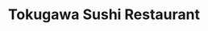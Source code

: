 ---
layout: place
title: "Tokugawa Sushi Restaurant"
permalink: /new-york/new-york/tokugawa-sushi-restaurant.html
stateAbbr: NY
stateName: New York
cityName: New York
place_id: ChIJU_L5wepZwokR0_p3hTDnWx8
photos:
  - name: >-
      places/ChIJU_L5wepZwokR0_p3hTDnWx8/photos/AeeoHcJsMpkinJu4D4dUmkF7BEfaI5sHXZDhW3efyv56-YjTXYkRBrFS27jiug4xzD3WbrlVGwhXog2ea7rLkqXmJ_d54YL6OXCf1dOE8EdRoH_vX-1IGDnp_j9TdkoDXIvqD_GTmhLQcaEGpdG5EI2dBzz6rvTEca9DNdNTMM7m-TzBB_oqw8IL1jppTUui-eSRxhMOa1BZa7k4_zjW_mv8OidAZTPiPUspau87O_L4wuuNXnwY5_12Qr38kN-YSjf0EL7Tv2mn10HXgC64wQ-gVnQkRvohgJVH9lh2UoK95JqtqIPw9i6pUi3n4d5Ezhbdu-ZsF2FoHhcCwv-Gtd4BLPEKB9wmePAkbFQGg_PMiBWgs-U_dTztYVk6xLuBTogdTNFBDwhMaNhWaYE9Z54_KR1iaRW4eSgrfPR45VJKoEoMeA
    widthPx: 3000
    heightPx: 4000
    authorAttributions:
      - displayName: Asia Carter
        uri: https://maps.google.com/maps/contrib/100600932361702145163
        photoUri: >-
          https://lh3.googleusercontent.com/a-/ALV-UjWK5fl8IgpJTqPC-o9IGEdoUjxfhn5JL4az6OuH59VFO3GztWClYA=s100-p-k-no-mo
    flagContentUri: >-
      https://www.google.com/local/imagery/report/?cb_client=maps_api_places.places_api&image_key=!1e10!2sCIHM0ogKEICAgIDb2KOpZw&hl=en-US
    googleMapsUri: >-
      https://www.google.com/maps/place//data=!3m4!1e2!3m2!1sCIHM0ogKEICAgIDb2KOpZw!2e10!4m2!3m1!1s0x89c259eac1f9f253:0x1f5be7308577fad3
  - name: >-
      places/ChIJU_L5wepZwokR0_p3hTDnWx8/photos/AeeoHcJzDy0tWGFu9a7B0o55L_OXPKUMRPACFKgm7OIh_vPXZZ4zqRu0FO_6-W9k1db9na-A39obsL4HAqZ_gYjFjtN7_hwqdGxGeB96l2zLP2p8WsRSbwN_AKLymFa8NlealWc1iM8rScnfvr6tCl3d1G93JFJ2XKGBxWpasZOfG6OXzJ_ygU_FlDxt-NmPazpzN7Oh1S9VfwgpFoBEzZClDT11IXPBrPUk3LRmgOU6HfPc5qAjHmEFNkdXSXqwbCFWF_8bTsIq8Gp3KxYmZjHsaGKwWYJdH0RDRSIEI3RbEyWuVg
    widthPx: 1280
    heightPx: 853
    authorAttributions:
      - displayName: Tokugawa Sushi Restaurant
        uri: https://maps.google.com/maps/contrib/114701142600968280242
        photoUri: >-
          https://lh3.googleusercontent.com/a-/ALV-UjXqDF0UUL3VSd9_8h0FYK0itcgx7soohC_2DxirqjgPuRCwxXg=s100-p-k-no-mo
    flagContentUri: >-
      https://www.google.com/local/imagery/report/?cb_client=maps_api_places.places_api&image_key=!1e10!2sAF1QipOJ_2kd76uZzzYg16l7-yzsNebDEoR-UXatyHEQ&hl=en-US
    googleMapsUri: >-
      https://www.google.com/maps/place//data=!3m4!1e2!3m2!1sAF1QipOJ_2kd76uZzzYg16l7-yzsNebDEoR-UXatyHEQ!2e10!4m2!3m1!1s0x89c259eac1f9f253:0x1f5be7308577fad3
  - name: >-
      places/ChIJU_L5wepZwokR0_p3hTDnWx8/photos/AeeoHcKVmBLM-pI7qbEkA2blYQ8OLc0ZLsmht3FNX1sL-azu4dCAsHbTznEjZeqZrzvkx32zlPdGf_z6foHKfCpNQqjDm1yx_3QYfkqLCG8YKv0Cm35leGwwVPJOeCfxg2RqESTDLwQJG8jSNSNRDVCYsTniusOCU7oz2xgiPTyeFYMu90Ec0qoCkMObuN4hPiCSh00aRD7B2VXmVtQMWUkqLBRlKCIHOv2O0n6wuHUUguzyqnBNeIeJB6LfdTtLGP6xMEpMz_wSlHK17_VyZXIon1vv46PrgLLQnsCDj14OF506zfIzTWVnJ33F9MuCh1WB7yLnKNPJQ_n1tUWNxgcnOzk7QqIZw1V6J-qxpxzv2K1Ks_RhsmIS4jxTEsDYZjbXEj97Y8tkQaoPCEvFDrurN_4bvx5wEbmVUPN2RCuEyEQqL631
    widthPx: 2160
    heightPx: 2880
    authorAttributions:
      - displayName: Connie Zhang
        uri: https://maps.google.com/maps/contrib/113376139867324686547
        photoUri: >-
          https://lh3.googleusercontent.com/a/ACg8ocIcXelhrPLXELHWcgIT617w6wZ9ShyGpsEJieObjuW3kLS4fQ=s100-p-k-no-mo
    flagContentUri: >-
      https://www.google.com/local/imagery/report/?cb_client=maps_api_places.places_api&image_key=!1e10!2sCIHM0ogKEICAgMCI67SrjgE&hl=en-US
    googleMapsUri: >-
      https://www.google.com/maps/place//data=!3m4!1e2!3m2!1sCIHM0ogKEICAgMCI67SrjgE!2e10!4m2!3m1!1s0x89c259eac1f9f253:0x1f5be7308577fad3
  - name: >-
      places/ChIJU_L5wepZwokR0_p3hTDnWx8/photos/AeeoHcILfDTKmSNCctznljKkuKQwa0SOZ-ln2kd1WOxuESURgyhzNuXiuvTsf7leJ7mZ-I8sCTyXVTUXIUkXky3gGBrV2D4XEpy4YCBlNEAzTmuugy5xNk2_EHmuRQn6Pql3BkG3PNIkrRl28upvWaJPI7toGnZFUIETDXN5cE1PMr3Wu3rguYPJGq4H03Q1LbLytU58Ag6YysWNzzsFvsVfcmqm5vQR_q6ROvrgVeHK-CYdBpmfSCfPSmtjJsB1enumn2LvvN6aJpc3vnX0r8HS5YqtyZWJF1BL8nnTSPTVDWI2fQ
    widthPx: 1280
    heightPx: 853
    authorAttributions:
      - displayName: Tokugawa Sushi Restaurant
        uri: https://maps.google.com/maps/contrib/114701142600968280242
        photoUri: >-
          https://lh3.googleusercontent.com/a-/ALV-UjXqDF0UUL3VSd9_8h0FYK0itcgx7soohC_2DxirqjgPuRCwxXg=s100-p-k-no-mo
    flagContentUri: >-
      https://www.google.com/local/imagery/report/?cb_client=maps_api_places.places_api&image_key=!1e10!2sAF1QipOsqwu1BNR--zu_M0XWW9N4iSz_YHxb5GqlqB32&hl=en-US
    googleMapsUri: >-
      https://www.google.com/maps/place//data=!3m4!1e2!3m2!1sAF1QipOsqwu1BNR--zu_M0XWW9N4iSz_YHxb5GqlqB32!2e10!4m2!3m1!1s0x89c259eac1f9f253:0x1f5be7308577fad3
  - name: >-
      places/ChIJU_L5wepZwokR0_p3hTDnWx8/photos/AeeoHcKcQCsNTDIcjKeybn8lglVaXIG566n61cPSPeq8h_9WMYAfM4ZkESNnAnuOQPnqWxsC5z9qYUiiac34rV49_FtPdjdPC3ATaRShjw4KgxlJ3WSp_-y3A0wyD4IKKZS_AC5glEsLeP0l46RiuOi_ho9j39UnUcviqJ3Q5N4j4KUw5PbcP8m2hskrbAMTtLhHCuT4Q2ijhylxXsdz1mmM3Vdr4n9JR5P8O7-_aAe-oVsPbEIRGLawiqNfB7sigTtT2FD_WeLlsIIi2Y7gvGB-q9jFHOgr4g76U51VNCEYUjGy6A
    widthPx: 1384
    heightPx: 2048
    authorAttributions:
      - displayName: Tokugawa Sushi Restaurant
        uri: https://maps.google.com/maps/contrib/114701142600968280242
        photoUri: >-
          https://lh3.googleusercontent.com/a-/ALV-UjXqDF0UUL3VSd9_8h0FYK0itcgx7soohC_2DxirqjgPuRCwxXg=s100-p-k-no-mo
    flagContentUri: >-
      https://www.google.com/local/imagery/report/?cb_client=maps_api_places.places_api&image_key=!1e10!2sAF1QipMx8CY_ko1dYf7ugaTGQEnw9AVFu76OAyfabTSb&hl=en-US
    googleMapsUri: >-
      https://www.google.com/maps/place//data=!3m4!1e2!3m2!1sAF1QipMx8CY_ko1dYf7ugaTGQEnw9AVFu76OAyfabTSb!2e10!4m2!3m1!1s0x89c259eac1f9f253:0x1f5be7308577fad3
  - name: >-
      places/ChIJU_L5wepZwokR0_p3hTDnWx8/photos/AeeoHcKvWUBKTgijte_TddXxBTnNGAe7VRQVtM4kTFVJfOXCZ1-W0ffY02lnHiVdxsemdjK0_jPF_KtZeVr6IcRArULd3d4z5RPOVXRjt3nU5frCLRuDciAnbETAaDV_dTS2jLDvCC8PeJ0qe5SnDIH_J_wwfGovG-6jnq9Xoj5fSBjnnuQjHaAFErWjHGpWchckhlokRxBaZm-piNzlVC2K4QmlOmQFfpp8kEv8bZB3yg1oLq3iCSA3IWNrQrlmMcQzE8cCXMjuBdxgoM3gD-V2vN_VKVGOpwvkd6qp3AQ77TOylYRiUu90N2Z-6a61gJqh5nSTSNSGx1L1ptVUfhFyp5KhZzc-XvPGi4L99FDcaRXLCpPXfO10jorkIvlthLRm4-o1WPInHPtRH20nEj67KMjM3lvHp4Y1QqbBXxrj1P9G6mU
    widthPx: 4032
    heightPx: 3024
    authorAttributions:
      - displayName: Alicia García Holgado
        uri: https://maps.google.com/maps/contrib/110792288211442227496
        photoUri: >-
          https://lh3.googleusercontent.com/a-/ALV-UjXmHAIds5ZISiYUH_YqA__AIodW0O3vgcJPAONAxcscyoKGkIFS=s100-p-k-no-mo
    flagContentUri: >-
      https://www.google.com/local/imagery/report/?cb_client=maps_api_places.places_api&image_key=!1e10!2sCIHM0ogKEICAgICrhNLfjQE&hl=en-US
    googleMapsUri: >-
      https://www.google.com/maps/place//data=!3m4!1e2!3m2!1sCIHM0ogKEICAgICrhNLfjQE!2e10!4m2!3m1!1s0x89c259eac1f9f253:0x1f5be7308577fad3
  - name: >-
      places/ChIJU_L5wepZwokR0_p3hTDnWx8/photos/AeeoHcLsVeUQzRrQkuKy4AHGjEJG28rSKkom9lxFr1eXmqu_IDFQR5abIjGjy1ylG-SlGeKUu0F7tkSfrXVB-ytqQSzh5OE-UDDAJyOj1Vk-NOFM5UQaeUkNIFHJzKEVVnZxpQGbwxHEyHA097mMY6UIAHXZYohR0v5PYEm0uuT9nMsGgxjtsOjkkuCgHkz6H-ZAqlOUztdm3mb3WAiERFDBcjv0dA2NOeslWU3SemO5299glWSihWIXNUICJ1p-gSUiGYt0TAsx0t7idKWyt8IZpa_-y8GhTOa8XhOYRDxPPzwiow
    widthPx: 787
    heightPx: 853
    authorAttributions:
      - displayName: Tokugawa Sushi Restaurant
        uri: https://maps.google.com/maps/contrib/114701142600968280242
        photoUri: >-
          https://lh3.googleusercontent.com/a-/ALV-UjXqDF0UUL3VSd9_8h0FYK0itcgx7soohC_2DxirqjgPuRCwxXg=s100-p-k-no-mo
    flagContentUri: >-
      https://www.google.com/local/imagery/report/?cb_client=maps_api_places.places_api&image_key=!1e10!2sAF1QipOWpLhMaJ_MN8Qgsro3yAuy-OL95sP-fqoBth7g&hl=en-US
    googleMapsUri: >-
      https://www.google.com/maps/place//data=!3m4!1e2!3m2!1sAF1QipOWpLhMaJ_MN8Qgsro3yAuy-OL95sP-fqoBth7g!2e10!4m2!3m1!1s0x89c259eac1f9f253:0x1f5be7308577fad3
  - name: >-
      places/ChIJU_L5wepZwokR0_p3hTDnWx8/photos/AeeoHcI73aiCcWHknlTudWhDjSgR56sw2AwacCopdqypfnMSwUO6pRWEBTMwqRwFMFma3io-3nNVXj21frTlGEw89RI1RStwhMzVbuvu4Lm9m2GXrkm47Oi1FYscoznYuf91fm-zpv9CIShpnx5ib0ZqBaL6ai-Zy_U2R7sVwsJ4ylIUKHfbyLkMPjBRCeH5FQEyby_59KHXVczuGyDvbNdkOkzrrry4_oNnHzbZ-Uzh0u9pY_-is4secirk_yj2CdkXi_LL5DoFMjB1NMUcsomxthFwNnMrkGigSVO6PKIWhkgMvbzjOMNvydyEyMNGrf1wp4lJiIeVxK6J86QxHjdLafRXzQVo45n_4kmgVzXyj2eEuf-dNQ_KPuNQeVHcBOseoJSELatKhs0Bdu-_KTjj3xeYWHqRptbxf8RgKKtgUjRHkA
    widthPx: 3024
    heightPx: 4032
    authorAttributions:
      - displayName: Dan Ferrara
        uri: https://maps.google.com/maps/contrib/100914396062182311529
        photoUri: >-
          https://lh3.googleusercontent.com/a-/ALV-UjWQm1ANEdtwNTFRgmzjhmAQgdq5hUeYFVZJfqnYOIDjl5Xu-7IE=s100-p-k-no-mo
    flagContentUri: >-
      https://www.google.com/local/imagery/report/?cb_client=maps_api_places.places_api&image_key=!1e10!2sCIHM0ogKEICAgIDpzdnoWA&hl=en-US
    googleMapsUri: >-
      https://www.google.com/maps/place//data=!3m4!1e2!3m2!1sCIHM0ogKEICAgIDpzdnoWA!2e10!4m2!3m1!1s0x89c259eac1f9f253:0x1f5be7308577fad3
  - name: >-
      places/ChIJU_L5wepZwokR0_p3hTDnWx8/photos/AeeoHcIP7wZFzP4vilraoOzUemMU4F5ZNgHiP5SPv9mfFEgvRNDwxzPpPmS9sT8vrb9pO8mlRrhnYnXdvkcHhaH68-l96ij4XurwlaUJXZ9oP90Edj2GtGLUylUPUVmnJR7Hap7ERknykPst8YUpQLgtuHlTTxR16pAGnNoFyF2NkWRPxLqpR8OifNus6W3S84wwebyeiC0fvBHPiSkPO6XqByE9R31NVdQL7d8v3A1jXrrLTfqvkKYjHIE0Av4Q9hqJutaRQejq0NmkjOL-1PSHdZ8HHd6PcgIZ13Y1NiaDPUZruxWZmbwUvRwYoBtPOHGHbSjdLzcAM5RKB2_QCR0RRTH7GU_a7jL60d87OW1aOWKVZGtB7qm21J2bXNi3mIM-8DmgfDYuwUv5roeJx5gbNVgCCt9SzsVyZ8jEzUu-Y3vCapc
    widthPx: 3600
    heightPx: 4800
    authorAttributions:
      - displayName: jalkhaled
        uri: https://maps.google.com/maps/contrib/106373190498576104741
        photoUri: >-
          https://lh3.googleusercontent.com/a/ACg8ocLpPOHa_CmgWyoPg47FNQ120-og_CTlFIKY9f2wmiajkK0upA=s100-p-k-no-mo
    flagContentUri: >-
      https://www.google.com/local/imagery/report/?cb_client=maps_api_places.places_api&image_key=!1e10!2sCIHM0ogKEICAgIDzncOj_QE&hl=en-US
    googleMapsUri: >-
      https://www.google.com/maps/place//data=!3m4!1e2!3m2!1sCIHM0ogKEICAgIDzncOj_QE!2e10!4m2!3m1!1s0x89c259eac1f9f253:0x1f5be7308577fad3
  - name: >-
      places/ChIJU_L5wepZwokR0_p3hTDnWx8/photos/AeeoHcK_A4PyFlAJzCbzT-Ll8ZhUYON0Bjb_RwPKTx-F2K5V9CsXGF6kPtMOW2-lCo3MmFL_1j3dpnirLpgQyc5K5AmTSCbfpnScpUmZAe8fbGAsEKNle7YjoosBD0-IEUCmN9XpOjWroVgHPvK0RQkS0Jp4WFyorcq5AK0TUr7N8oXr0_S-plwDlUgcCHIeolctQMuSAt_LBq7Vb4Vb96vRPYvOb-3wNhPEYOsaulqctSWDGgDBufPHYqPIAetDJjfa96w08eRxaa9VmzPLJgGqoUa6eSjoYEfhofJbvwhxDfUzJQ
    widthPx: 1384
    heightPx: 2048
    authorAttributions:
      - displayName: Tokugawa Sushi Restaurant
        uri: https://maps.google.com/maps/contrib/114701142600968280242
        photoUri: >-
          https://lh3.googleusercontent.com/a-/ALV-UjXqDF0UUL3VSd9_8h0FYK0itcgx7soohC_2DxirqjgPuRCwxXg=s100-p-k-no-mo
    flagContentUri: >-
      https://www.google.com/local/imagery/report/?cb_client=maps_api_places.places_api&image_key=!1e10!2sAF1QipNd38KY0jJsNjffQoMDCmTTlWZilt1xI-Bi1bqD&hl=en-US
    googleMapsUri: >-
      https://www.google.com/maps/place//data=!3m4!1e2!3m2!1sAF1QipNd38KY0jJsNjffQoMDCmTTlWZilt1xI-Bi1bqD!2e10!4m2!3m1!1s0x89c259eac1f9f253:0x1f5be7308577fad3
address: 1022 Madison Ave, New York, NY 10075, USA
street: 1022 Madison Ave
city: New York
state: NY
zip: '10075'
country: USA
neighborhood: null
latitude: '40.776271'
longitude: '-73.962352'
accessibility_options:
  wheelchairAccessibleParking: false
  wheelchairAccessibleRestroom: true
business_status: OPERATIONAL
name: Tokugawa Sushi Restaurant
google_maps_links:
  directionsUri: >-
    https://www.google.com/maps/dir//''/data=!4m7!4m6!1m1!4e2!1m2!1m1!1s0x89c259eac1f9f253:0x1f5be7308577fad3!3e0
  placeUri: https://maps.google.com/?cid=2259653833640114899
  writeAReviewUri: >-
    https://www.google.com/maps/place//data=!4m3!3m2!1s0x89c259eac1f9f253:0x1f5be7308577fad3!12e1
  reviewsUri: >-
    https://www.google.com/maps/place//data=!4m4!3m3!1s0x89c259eac1f9f253:0x1f5be7308577fad3!9m1!1b1
  photosUri: >-
    https://www.google.com/maps/place//data=!4m3!3m2!1s0x89c259eac1f9f253:0x1f5be7308577fad3!10e5
primary_type: Sushi Restaurant
opening_hours:
  regular: null
  current: null
secondary_opening_hours:
  regular:
    weekdayDescriptions: null
    type: null
  current:
    weekdayDescriptions: null
    type: null
phone: (646) 989-9290
price_level: PRICE_LEVEL_MODERATE
price_range: null
rating: '4.2'
rating_count: 54
website: https://www.tokugawanyc.com/
description: null
reviews:
  - name: >-
      places/ChIJU_L5wepZwokR0_p3hTDnWx8/reviews/ChdDSUhNMG9nS0VJQ0FnTUNJNjdTcnRnRRAB
    relativePublishTimeDescription: a week ago
    rating: 5
    text:
      text: >-
        We had the chirachi salad and the sushi plate. The fish was super fresh
        and the taste was very good. The restaurant doesn’t have a lot of tables
        but quickly during lunch time it was full.  I recommend this place if
        you come to the Metropolitan Museum and want to find a quick eat.
      languageCode: en
    originalText:
      text: >-
        We had the chirachi salad and the sushi plate. The fish was super fresh
        and the taste was very good. The restaurant doesn’t have a lot of tables
        but quickly during lunch time it was full.  I recommend this place if
        you come to the Metropolitan Museum and want to find a quick eat.
      languageCode: en
    authorAttribution:
      displayName: Connie Zhang
      uri: https://www.google.com/maps/contrib/113376139867324686547/reviews
      photoUri: >-
        https://lh3.googleusercontent.com/a/ACg8ocIcXelhrPLXELHWcgIT617w6wZ9ShyGpsEJieObjuW3kLS4fQ=s128-c0x00000000-cc-rp-mo-ba5
    publishTime: '2025-04-04T20:02:29.278625Z'
    flagContentUri: >-
      https://www.google.com/local/review/rap/report?postId=ChdDSUhNMG9nS0VJQ0FnTUNJNjdTcnRnRRAB&d=17924085&t=1
    googleMapsUri: >-
      https://www.google.com/maps/reviews/data=!4m6!14m5!1m4!2m3!1sChdDSUhNMG9nS0VJQ0FnTUNJNjdTcnRnRRAB!2m1!1s0x89c259eac1f9f253:0x1f5be7308577fad3
  - name: >-
      places/ChIJU_L5wepZwokR0_p3hTDnWx8/reviews/ChdDSUhNMG9nS0VJQ0FnSUNQOExEWW5RRRAB
    relativePublishTimeDescription: 4 months ago
    rating: 5
    text:
      text: >-
        Service was quick and attentive, food was delicious. Great atmosphere in
        a cozy corner sushi restaurant. I had a sushi plate and the fatty tuna,
        all prepared well. The matcha cake was also excellent and uniquely
        presented. Would go back again next time in town.
      languageCode: en
    originalText:
      text: >-
        Service was quick and attentive, food was delicious. Great atmosphere in
        a cozy corner sushi restaurant. I had a sushi plate and the fatty tuna,
        all prepared well. The matcha cake was also excellent and uniquely
        presented. Would go back again next time in town.
      languageCode: en
    authorAttribution:
      displayName: Brian McCormick
      uri: https://www.google.com/maps/contrib/112895750393162217832/reviews
      photoUri: >-
        https://lh3.googleusercontent.com/a-/ALV-UjUDsvDeWTCqfbBE5mih2QI8P5qT4HPkVBF-zmlERFJN42-LbkCv=s128-c0x00000000-cc-rp-mo
    publishTime: '2024-11-20T23:39:48.262188Z'
    flagContentUri: >-
      https://www.google.com/local/review/rap/report?postId=ChdDSUhNMG9nS0VJQ0FnSUNQOExEWW5RRRAB&d=17924085&t=1
    googleMapsUri: >-
      https://www.google.com/maps/reviews/data=!4m6!14m5!1m4!2m3!1sChdDSUhNMG9nS0VJQ0FnSUNQOExEWW5RRRAB!2m1!1s0x89c259eac1f9f253:0x1f5be7308577fad3
  - name: >-
      places/ChIJU_L5wepZwokR0_p3hTDnWx8/reviews/ChdDSUhNMG9nS0VJQ0FnSURiMktPcG13RRAB
    relativePublishTimeDescription: 8 months ago
    rating: 5
    text:
      text: >-
        This place was sooooo good! I am a big seafood lover and this place left
        me full. Staff were very friendly and made us feel welcomed. They were
        cute and even put a candle in the desert for my birthday
      languageCode: en
    originalText:
      text: >-
        This place was sooooo good! I am a big seafood lover and this place left
        me full. Staff were very friendly and made us feel welcomed. They were
        cute and even put a candle in the desert for my birthday
      languageCode: en
    authorAttribution:
      displayName: Asia Carter
      uri: https://www.google.com/maps/contrib/100600932361702145163/reviews
      photoUri: >-
        https://lh3.googleusercontent.com/a-/ALV-UjWK5fl8IgpJTqPC-o9IGEdoUjxfhn5JL4az6OuH59VFO3GztWClYA=s128-c0x00000000-cc-rp-mo-ba4
    publishTime: '2024-08-01T21:24:09.214646Z'
    flagContentUri: >-
      https://www.google.com/local/review/rap/report?postId=ChdDSUhNMG9nS0VJQ0FnSURiMktPcG13RRAB&d=17924085&t=1
    googleMapsUri: >-
      https://www.google.com/maps/reviews/data=!4m6!14m5!1m4!2m3!1sChdDSUhNMG9nS0VJQ0FnSURiMktPcG13RRAB!2m1!1s0x89c259eac1f9f253:0x1f5be7308577fad3
  - name: >-
      places/ChIJU_L5wepZwokR0_p3hTDnWx8/reviews/ChZDSUhNMG9nS0VJQ0FnTUNnNVBlYklREAE
    relativePublishTimeDescription: a month ago
    rating: 3
    text:
      text: >-
        It wasn’t what I expected to be honest. The one thing that we were
        looking forward to trying (their variety of crispy rices) was crossed
        off the menu in sharpie. The sushi was fresh, but not enough to match
        their Madison Avenue pricing. It’s a very cramped corner with outdoor
        heating lamps inside (?why?) and a very busy takeout counter annoyingly
        next to your table no matter where you sit.
      languageCode: en
    originalText:
      text: >-
        It wasn’t what I expected to be honest. The one thing that we were
        looking forward to trying (their variety of crispy rices) was crossed
        off the menu in sharpie. The sushi was fresh, but not enough to match
        their Madison Avenue pricing. It’s a very cramped corner with outdoor
        heating lamps inside (?why?) and a very busy takeout counter annoyingly
        next to your table no matter where you sit.
      languageCode: en
    authorAttribution:
      displayName: Paige Chernick
      uri: https://www.google.com/maps/contrib/106039638647914928226/reviews
      photoUri: >-
        https://lh3.googleusercontent.com/a-/ALV-UjV9UFZyGNoDuBIL4sD37WGOiWL0yy6fB9UCwBxsUI6aZpGSKlmW=s128-c0x00000000-cc-rp-mo-ba4
    publishTime: '2025-02-14T11:14:14.165629Z'
    flagContentUri: >-
      https://www.google.com/local/review/rap/report?postId=ChZDSUhNMG9nS0VJQ0FnTUNnNVBlYklREAE&d=17924085&t=1
    googleMapsUri: >-
      https://www.google.com/maps/reviews/data=!4m6!14m5!1m4!2m3!1sChZDSUhNMG9nS0VJQ0FnTUNnNVBlYklREAE!2m1!1s0x89c259eac1f9f253:0x1f5be7308577fad3
  - name: >-
      places/ChIJU_L5wepZwokR0_p3hTDnWx8/reviews/ChdDSUhNMG9nS0VJQ0FnSURwNmRiMWdnRRAB
    relativePublishTimeDescription: a year ago
    rating: 5
    text:
      text: >-
        Came here for a quick lunch. Service was great! The menu is small but
        has everything you would need for a sushi restaurant! The edamame, miso
        soup, and spicy tune roll were amazing! The sake was super delicious
        too! I would definitely recommend coming here!
      languageCode: en
    originalText:
      text: >-
        Came here for a quick lunch. Service was great! The menu is small but
        has everything you would need for a sushi restaurant! The edamame, miso
        soup, and spicy tune roll were amazing! The sake was super delicious
        too! I would definitely recommend coming here!
      languageCode: en
    authorAttribution:
      displayName: Camilla Kachar
      uri: https://www.google.com/maps/contrib/115883846811445023436/reviews
      photoUri: >-
        https://lh3.googleusercontent.com/a-/ALV-UjUX6VUQ3P8D-DQpdC9mj13w3--MlVDnwdWERN5bpOBeiiAqIXyh1g=s128-c0x00000000-cc-rp-mo-ba5
    publishTime: '2023-08-24T17:52:41.992344Z'
    flagContentUri: >-
      https://www.google.com/local/review/rap/report?postId=ChdDSUhNMG9nS0VJQ0FnSURwNmRiMWdnRRAB&d=17924085&t=1
    googleMapsUri: >-
      https://www.google.com/maps/reviews/data=!4m6!14m5!1m4!2m3!1sChdDSUhNMG9nS0VJQ0FnSURwNmRiMWdnRRAB!2m1!1s0x89c259eac1f9f253:0x1f5be7308577fad3
parking_options: null
payment_options:
  acceptsCreditCards: true
  acceptsDebitCards: true
  acceptsCashOnly: false
  acceptsNfc: true
allow_dogs: null
curbside_pickup: true
delivery: true
dine_in: true
good_for_children: null
good_for_groups: null
good_for_sports: false
live_music: false
menu_for_children: false
outdoor_seating: true
reservable: true
restroom: true
serves_beer: true
serves_breakfast: null
serves_brunch: null
serves_cocktails: false
serves_coffee: false
serves_dinner: true
serves_dessert: true
serves_lunch: true
serves_vegetarian_food: true
serves_wine: true
takeout: true

---
